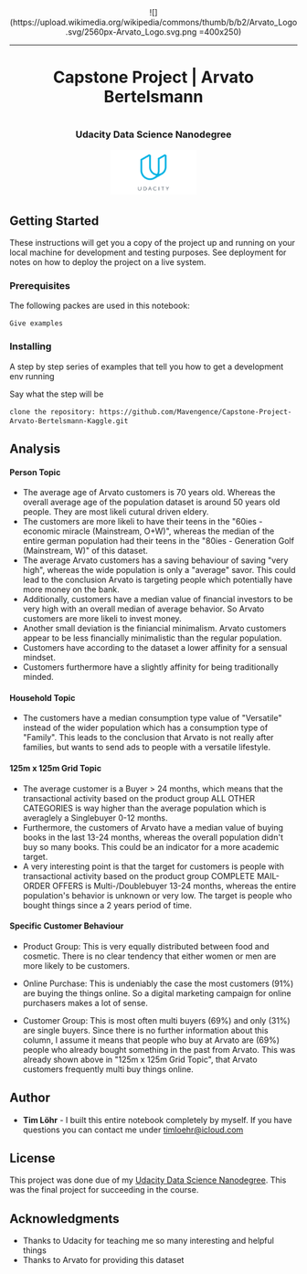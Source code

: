  <div style="border-bottom:none;">
<div align="center">
![](https://upload.wikimedia.org/wikipedia/commons/thumb/b/b2/Arvato_Logo.svg/2560px-Arvato_Logo.svg.png =400x250)
 <hr>
<h1>Capstone Project | Arvato Bertelsmann<h1>
<h3>Udacity Data Science Nanodegree</h3>
<img style="border-bottom:none;width:30%;" src="img/Udacity_logo.png">

</div>
</div>

## Getting Started

These instructions will get you a copy of the project up and running on your local machine for development and testing purposes. See deployment for notes on how to deploy the project on a live system.

### Prerequisites

The following packes are used in this notebook:

```
Give examples
```

### Installing

A step by step series of examples that tell you how to get a development env running

Say what the step will be

```
clone the repository: https://github.com/Mavengence/Capstone-Project-Arvato-Bertelsmann-Kaggle.git
```

## Analysis

#### Person Topic
* The average age of Arvato customers is 70 years old. Whereas the overall average age of the population dataset is around 50 years old people. They are most likeli cutural driven eldery.
* The customers are more likeli to have their teens in the "60ies - economic miracle (Mainstream, O+W)", whereas the median of the entire german population had their teens in the "80ies - Generation Golf (Mainstream, W)" of this dataset.
* The average Arvato customers has a saving behaviour of saving "very high", whereas the wide population is only a "average" savor. This could lead to the conclusion Arvato is targeting people which potentially have more money on the bank.
* Additionally, customers have a median value of financial investors to be very high with an overall median of average behavior. So Arvato customers are more likeli to invest money.
* Another small deviation is the finiancial minimalism. Arvato customers appear to be less financially minimalistic than the regular population.
* Customers have according to the dataset a lower affinity for a sensual mindset.
* Customers furthermore have a slightly affinity for being traditionally minded.
#### Household Topic
* The customers have a median consumption type value of "Versatile" instead of the wider population which has a consumption type of "Family". This leads to the conclusion that Arvato is not really after families, but wants to send ads to people with a versatile lifestyle.
#### 125m x 125m Grid Topic
* The average customer is a Buyer > 24 months, which means that the transactional activity based on the product group ALL OTHER CATEGORIES is way higher than the average population which is averaglely a Singlebuyer 0-12 months.
* Furthermore, the customers of Arvato have a median value of buying books in the last 13-24 months, whereas the overall population didn't buy so many books. This could be an indicator for a more academic target.
* A very interesting point is that the target for customers is people with transactional activity based on the product group COMPLETE MAIL-ORDER OFFERS is Multi-/Doublebuyer 13-24 months, whereas the entire population's behavior is unknown or very low. The target is people who bought things since a 2 years period of time.

#### Specific Customer Behaviour
* Product Group: This is very equally distributed between food and cosmetic. There is no clear tendency that either women or men are more likely to be customers.

* Online Purchase: This is undeniably the case the most customers (91%) are buying the things online. So a digital marketing campaign for online purchasers makes a lot of sense.

* Customer Group: This is most often multi buyers (69%) and only (31%) are single buyers. Since there is no further information about this column, I assume it means that people who buy at Arvato are (69%) people who already bought something in the past from Arvato. This was already shown above in "125m x 125m Grid Topic", that Arvato customers frequently multi buy things online.

## Author

* **Tim Löhr** - I built this entire notebook completely by myself. If you have questions you can contact me under timloehr@icloud.com

## License

This project was done due of my [Udacity Data Science Nanodegree](www.udacity.com). This was the final project for succeeding in the course.

## Acknowledgments

* Thanks to Udacity for teaching me so many interesting and helpful things
* Thanks to Arvato for providing this dataset
